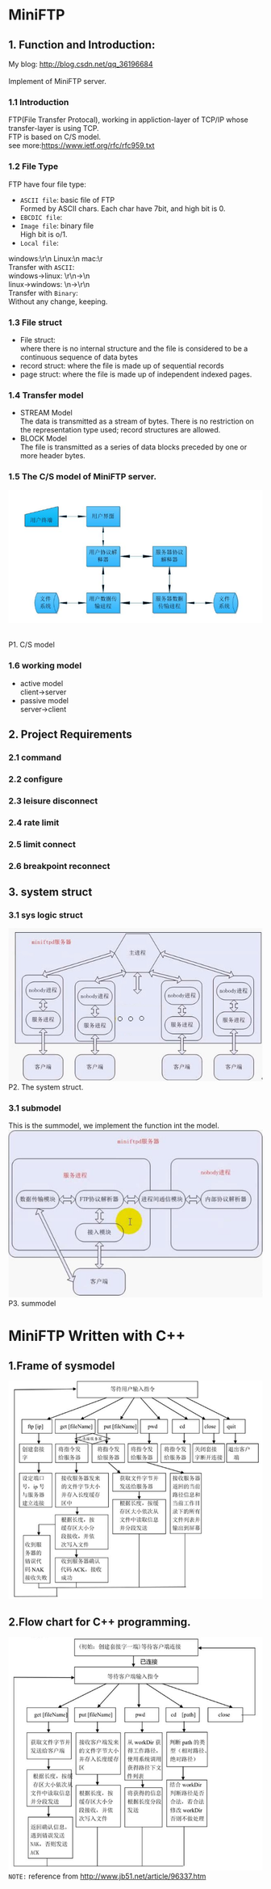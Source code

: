 # MiniFTP

## 1. Function and Introduction:
My blog: http://blog.csdn.net/qq_36196684<br>
<br>
Implement of MiniFTP server.<br>
### 1.1 Introduction
FTP(File Transfer Protocal), working in appliction-layer of TCP/IP whose transfer-layer is using TCP.<br>
FTP is based on C/S model.<br>
see more:https://www.ietf.org/rfc/rfc959.txt
### 1.2 File Type
FTP have four file type:<br>
*  `ASCII file`: basic file of FTP<br>
  Formed by ASCII chars. Each char have 7bit, and high bit is 0.<br>
*  `EBCDIC file`: <br>
*  `Image file`: binary file<br>
  High bit is o/1.<br>
*  `Local file`:<br>

windows:\r\n Linux:\n mac:\r<br>
Transfer with `ASCII`:<br>
windows->linux: \r\n->\n<br>
linux->windows: \n->\r\n<br>
Transfer with `Binary`:<br>
Without any change, keeping.<br>

### 1.3 File struct
* File struct:                  
where there is no internal structure and the file is considered to be a continuous sequence of data bytes
* record struct:
where the file is made up of sequential records
* page struct:
where the file is made up of independent indexed pages.
### 1.4 Transfer model
* STREAM Model<br>
The data is transmitted as a stream of bytes.  There is no
         restriction on the representation type used; record structures
         are allowed.<br>
* BLOCK Model<br>
The file is transmitted as a series of data blocks preceded by
         one or more header bytes.<br>
         
### 1.5 The C/S model of MiniFTP server.

 ![image](https://github.com/qinchao0525/MiniFTP/blob/master/pictures/C_S.jpg) 

<br>P1. C/S model <br>
### 1.6 working model
* active model<br>
client->server
* passive model<br>
server->client
## 2. Project Requirements
### 2.1 command
### 2.2 configure
### 2.3 leisure disconnect
### 2.4 rate limit
### 2.5 limit connect
### 2.6 breakpoint reconnect
## 3. system struct
### 3.1 sys logic struct
![image](https://github.com/qinchao0525/MiniFTP/blob/master/pictures/sysstruct.jpg)
<br>P2. The system struct.<br>
### 3.1 submodel
This is the summodel, we implement the function int the model.<br>
![submodel](https://github.com/qinchao0525/MiniFTP/blob/master/pictures/submodel.jpg)
<br>P3. summodel</br>


# MiniFTP Written with C++
## 1.Frame of sysmodel
![image](https://github.com/qinchao0525/MiniFTP/blob/master/pictures/2016112162409439.jpg)
## 2.Flow chart for C++ programming.
![image](https://github.com/qinchao0525/MiniFTP/blob/master/pictures/2016112162442621.jpg)
<bt>
`NOTE:` reference from http://www.jb51.net/article/96337.htm
